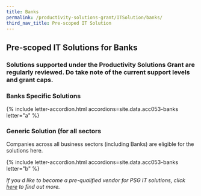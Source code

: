 ```yaml
---
title: Banks
permalink: /productivity-solutions-grant/ITSolution/banks/
third_nav_title: Pre-scoped IT Solution
---
```


## Pre-scoped IT Solutions for Banks

### Solutions supported under the Productivity Solutions Grant are regularly reviewed. Do take note of the current support levels and grant caps.

### Banks Specific Solutions
{% include letter-accordion.html accordions=site.data.acc053-banks letter="a" %}

### Generic Solution (for all sectors
Companies across all business sectors (including Banks) are eligible for the solutions here.

{% include letter-accordion.html accordions=site.data.acc053-banks letter="b" %}

_If you d like to become a pre-qualified vendor for PSG IT solutions, click <a target='_blank' href='https://www.imda.gov.sg/icmvendors' >here</a> to find out more._